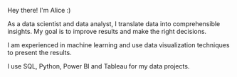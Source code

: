 Hey there! I'm Alice :)
		
As a data scientist and data analyst, I translate data into comprehensible insights. My goal is to improve results and make the right decisions.

I am experienced in machine learning and use data visualization techniques to present the results. 
		
I use SQL, Python, Power BI and Tableau for my data projects.
